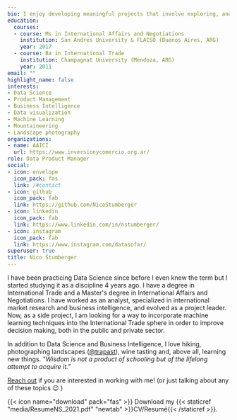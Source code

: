 ```yaml
---
bio: I enjoy developing meaningful projects that involve exploring, analyzing, learning and communicating data, honestly and efficiently, so that others make better decisions.
education:
  courses:
  - course: Ms in International Affairs and Negotiations
    institution: San Andrés University & FLACSO (Buenos Aires, ARG)
    year: 2017
  - course: Ba in International Trade
    institution: Champagnat University (Mendoza, ARG)
    year: 2011
email: ""
highlight_name: false
interests:
- Data Science
- Product Management
- Business Intelligence
- Data visualization
- Machine Learning
- Mountaineering
- Landscape photography
organizations:
- name: AAICI
  url: https://www.inversionycomercio.org.ar/
role: Data Product Manager
social:
- icon: envelope
  icon_pack: fas
  link: /#contact
- icon: github
  icon_pack: fab
  link: https://github.com/NicoStumberger
- icon: linkedin
  icon_pack: fab
  link: https://www.linkedin.com/in/nstumberger/
- icon: instagram
  icon_pack: fab
  link: https://www.instagram.com/datasofar/
superuser: true
title: Nico Štumberger
---
```


I have been practicing Data Science since before I even knew the term but I started studying it as a discipline 4 years ago. I have a degree in International Trade and a Master's degree in International Affairs and Negotiations. I have worked as an analyst, specialized in international market research and business intelligence, and evolved as a project leader. Now, as a side project, I am looking for a way to incorporate machine learning techniques into the International Trade sphere in order to improve decision making, both in the public and private sector.

In addition to Data Science and Business Intelligence, I love hiking, photographing landscapes ([@trapast](https://www.instagram.com/trapast/)), wine tasting and, above all, learning new things. *"Wisdom is not a product of schooling but of the lifelong attempt to acquire it."*

[Reach out](/#contact) if you are interested in working with me! (or just talking about any of these topics :wink: ) 

{{< icon name="download" pack="fas" >}} Download my {{< staticref "media/ResumeNS_2021.pdf" "newtab" >}}CV/Resumé{{< /staticref >}}.
